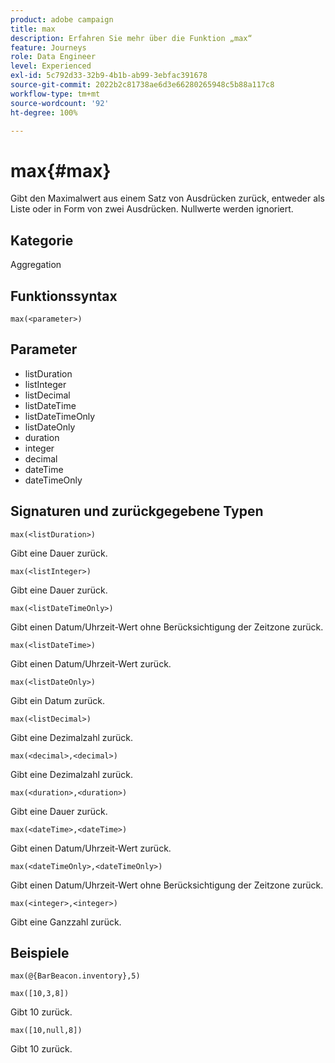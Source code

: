 ```yaml
---
product: adobe campaign
title: max
description: Erfahren Sie mehr über die Funktion „max“
feature: Journeys
role: Data Engineer
level: Experienced
exl-id: 5c792d33-32b9-4b1b-ab99-3ebfac391678
source-git-commit: 2022b2c81738ae6d3e66280265948c5b88a117c8
workflow-type: tm+mt
source-wordcount: '92'
ht-degree: 100%

---
```


# max{#max}

Gibt den Maximalwert aus einem Satz von Ausdrücken zurück, entweder als Liste oder in Form von zwei Ausdrücken. Nullwerte werden ignoriert.

## Kategorie

Aggregation

## Funktionssyntax

`max(<parameter>)`

## Parameter

* listDuration
* listInteger
* listDecimal
* listDateTime
* listDateTimeOnly
* listDateOnly
* duration
* integer
* decimal
* dateTime
* dateTimeOnly

## Signaturen und zurückgegebene Typen

`max(<listDuration>)`

Gibt eine Dauer zurück.

`max(<listInteger>)`

Gibt eine Dauer zurück.

`max(<listDateTimeOnly>)`

Gibt einen Datum/Uhrzeit-Wert ohne Berücksichtigung der Zeitzone zurück.

`max(<listDateTime>)`

Gibt einen Datum/Uhrzeit-Wert zurück.

`max(<listDateOnly>)`

Gibt ein Datum zurück.

`max(<listDecimal>)`

Gibt eine Dezimalzahl zurück.

`max(<decimal>,<decimal>)`

Gibt eine Dezimalzahl zurück.

`max(<duration>,<duration>)`

Gibt eine Dauer zurück.

`max(<dateTime>,<dateTime>)`

Gibt einen Datum/Uhrzeit-Wert zurück.

`max(<dateTimeOnly>,<dateTimeOnly>)`

Gibt einen Datum/Uhrzeit-Wert ohne Berücksichtigung der Zeitzone zurück.

`max(<integer>,<integer>)`

Gibt eine Ganzzahl zurück.

## Beispiele

`max(@{BarBeacon.inventory},5)`

`max([10,3,8])`

Gibt 10 zurück.

`max([10,null,8])`

Gibt 10 zurück.
